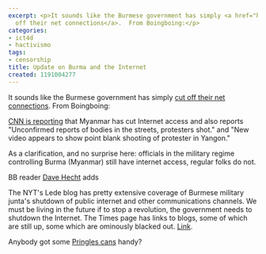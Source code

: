 ```yaml
---
excerpt: <p>It sounds like the Burmese government has simply <a href="https://www.boingboing.net/2007/09/28/burma-net-cut-as-bru.html">cut
  off their net connections</a>.  From Boingboing:</p>
categories:
- ict4d
- hactivismo
tags:
- censorship
title: Update on Burma and the Internet
created: 1191004277
---
```

<p>It sounds like the Burmese government has simply <a href="https://www.boingboing.net/2007/09/28/burma-net-cut-as-bru.html">cut off their net connections</a>.  From Boingboing:</p>

<a href="https://www.cnn.com/2007/WORLD/asiapcf/09/28/myanmar.protests/index.html">CNN is reporting</a> that Myanmar has cut Internet access and also reports "Unconfirmed reports of bodies in the streets, protesters shot." and "New video appears to show point blank shooting of protester in Yangon."
<p>As a clarification, and no surprise here: officials in the military regime controlling Burma (Myanmar) still have internet access, regular folks do not.</p><p>BB reader <a href="https://shareintent.blogspot.com">Dave Hecht</a> adds</p>The NYT's Lede blog has pretty extensive coverage of Burmese military junta's shutdown of public internet and other communications channels.  We must be living in the future if to stop a revolution, the government needs to shutdown the Internet.  The Times page has links to blogs, some of which are still up, some which are ominously blacked out. <a href="https://thelede.blogs.nytimes.com/2007/09/28/burmese-government-clamps-down-on-internet/index.html">Link</a>.


<p>Anybody got some <a href="https://www.joncamfield.com/blog/2006.02/pringles-cans-on-the-saudi-border.html">Pringles cans</a> handy?</p>
